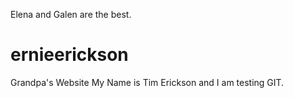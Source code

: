 Elena and Galen are the best.

ernieerickson
=============

Grandpa's Website
My Name is Tim Erickson and I am testing GIT.
